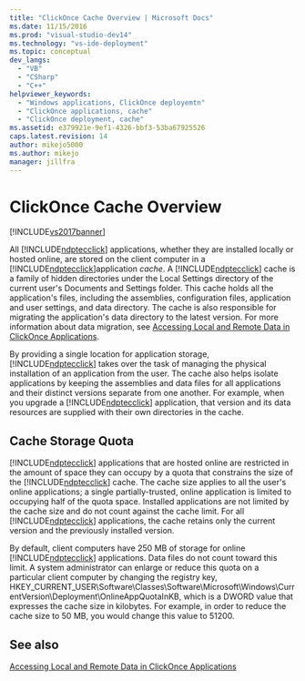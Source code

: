 ```yaml
---
title: "ClickOnce Cache Overview | Microsoft Docs"
ms.date: 11/15/2016
ms.prod: "visual-studio-dev14"
ms.technology: "vs-ide-deployment"
ms.topic: conceptual
dev_langs: 
  - "VB"
  - "CSharp"
  - "C++"
helpviewer_keywords: 
  - "Windows applications, ClickOnce deployemtn"
  - "ClickOnce applications, cache"
  - "ClickOnce deployment, cache"
ms.assetid: e379921e-9ef1-4326-bbf3-53ba67925526
caps.latest.revision: 14
author: mikejo5000
ms.author: mikejo
manager: jillfra
---
```

# ClickOnce Cache Overview
[!INCLUDE[vs2017banner](../includes/vs2017banner.md)]

All [!INCLUDE[ndptecclick](../includes/ndptecclick-md.md)] applications, whether they are installed locally or hosted online, are stored on the client computer in a [!INCLUDE[ndptecclick](../includes/ndptecclick-md.md)]application *cache*. A [!INCLUDE[ndptecclick](../includes/ndptecclick-md.md)] cache is a family of hidden directories under the Local Settings directory of the current user's Documents and Settings folder. This cache holds all the application's files, including the assemblies, configuration files, application and user settings, and data directory. The cache is also responsible for migrating the application's data directory to the latest version. For more information about data migration, see [Accessing Local and Remote Data in ClickOnce Applications](../deployment/accessing-local-and-remote-data-in-clickonce-applications.md).  
  
 By providing a single location for application storage, [!INCLUDE[ndptecclick](../includes/ndptecclick-md.md)] takes over the task of managing the physical installation of an application from the user. The cache also helps isolate applications by keeping the assemblies and data files for all applications and their distinct versions separate from one another. For example, when you upgrade a [!INCLUDE[ndptecclick](../includes/ndptecclick-md.md)] application, that version and its data resources are supplied with their own directories in the cache.  
  
## Cache Storage Quota  
 [!INCLUDE[ndptecclick](../includes/ndptecclick-md.md)] applications that are hosted online are restricted in the amount of space they can occupy by a quota that constrains the size of the [!INCLUDE[ndptecclick](../includes/ndptecclick-md.md)] cache. The cache size applies to all the user's online applications; a single partially-trusted, online application is limited to occupying half of the quota space. Installed applications are not limited by the cache size and do not count against the cache limit. For all [!INCLUDE[ndptecclick](../includes/ndptecclick-md.md)] applications, the cache retains only the current version and the previously installed version.  
  
 By default, client computers have 250 MB of storage for online [!INCLUDE[ndptecclick](../includes/ndptecclick-md.md)] applications. Data files do not count toward this limit. A system administrator can enlarge or reduce this quota on a particular client computer by changing the registry key, HKEY_CURRENT_USER\Software\Classes\Software\Microsoft\Windows\CurrentVersion\Deployment\OnlineAppQuotaInKB, which is a DWORD value that expresses the cache size in kilobytes. For example, in order to reduce the cache size to 50 MB, you would change this value to 51200.  
  
## See also  
 [Accessing Local and Remote Data in ClickOnce Applications](../deployment/accessing-local-and-remote-data-in-clickonce-applications.md)
